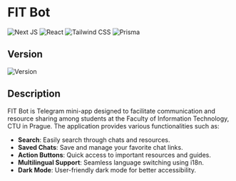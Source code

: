 # FIT Bot

![Next JS](https://img.shields.io/badge/Next-15.2.4-black?style=for-the-badge&logo=next.js&logoColor=white)
![React](https://img.shields.io/badge/React-19.0.0-black?style=for-the-badge&logo=react&logoColor=#61DAFB)
![Tailwind CSS](https://img.shields.io/badge/Tailwind-4.0.0-black?style=for-the-badge&logo=tailwindcss&logoColor=#38B2AC)
![Prisma](https://img.shields.io/badge/Prisma-6.4.1-black?style=for-the-badge&logo=prisma&logoColor=white)

## Version
![Version](https://img.shields.io/badge/version-1.0.1-brightgreen?style=for-the-badge)

## Description

FIT Bot is Telegram mini-app designed to facilitate communication and resource sharing among students at the Faculty of Information Technology, CTU in Prague.
The application provides various functionalities such as:

- **Search**: Easily search through chats and resources.
- **Saved Chats**: Save and manage your favorite chat links.
- **Action Buttons**: Quick access to important resources and guides.
- **Multilingual Support**: Seamless language switching using i18n.
- **Dark Mode**: User-friendly dark mode for better accessibility.